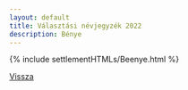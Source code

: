 ```yaml
---
layout: default
title: Választási névjegyzék 2022
description: Bénye
---
```


{% include settlementHTMLs/Beenye.html %}

[Vissza](./)